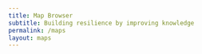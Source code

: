```yaml
---
title: Map Browser
subtitle: Building resilience by improving knowledge
permalink: /maps
layout: maps
---
```


